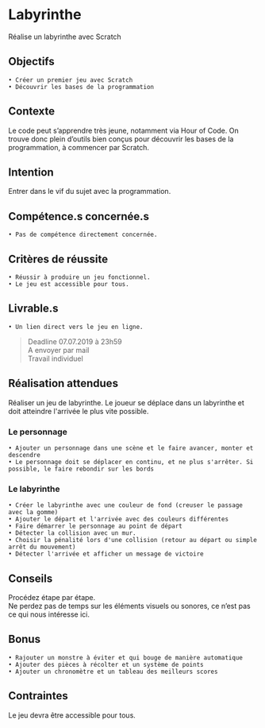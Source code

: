 # Labyrinthe
Réalise un labyrinthe avec Scratch

## Objectifs
    • Créer un premier jeu avec Scratch
    • Découvrir les bases de la programmation

## Contexte
Le code peut s’apprendre très jeune, notamment via Hour of Code. 
On trouve donc plein d’outils bien conçus pour découvrir les bases de la programmation, à commencer par Scratch. 

## Intention
Entrer dans le vif du sujet avec la programmation.

## Compétence.s concernée.s
    • Pas de compétence directement concernée.

## Critères de réussite
    • Réussir à produire un jeu fonctionnel.
    • Le jeu est accessible pour tous.

## Livrable.s
    • Un lien direct vers le jeu en ligne.

> Deadline 07.07.2019 à 23h59   
> A envoyer par mail   
> Travail individuel

## Réalisation attendues
Réaliser un jeu de labyrinthe. Le joueur se déplace dans un labyrinthe et doit atteindre l'arrivée le plus vite possible.

### Le personnage
    • Ajouter un personnage dans une scène et le faire avancer, monter et descendre
    • Le personnage doit se déplacer en continu, et ne plus s'arrêter. Si possible, le faire rebondir sur les bords 
    
### Le labyrinthe
    • Créer le labyrinthe avec une couleur de fond (creuser le passage avec la gomme)
    • Ajouter le départ et l'arrivée avec des couleurs différentes
    • Faire démarrer le personnage au point de départ
    • Détecter la collision avec un mur.
    • Choisir la pénalité lors d'une collision (retour au départ ou simple arrêt du mouvement)
    • Détecter l'arrivée et afficher un message de victoire

## Conseils
Procédez étape par étape.  
Ne perdez pas de temps sur les éléments visuels ou sonores, ce n’est pas ce qui nous intéresse ici.

## Bonus
    • Rajouter un monstre à éviter et qui bouge de manière automatique
    • Ajouter des pièces à récolter et un système de points
    • Ajouter un chronomètre et un tableau des meilleurs scores


## Contraintes
Le jeu devra être accessible pour tous. 
